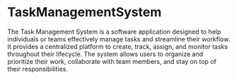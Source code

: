 # TaskManagementSystem

The Task Management System is a software application designed to help individuals or teams effectively manage tasks and streamline their workflow. It provides a centralized platform to create, track, assign, and monitor tasks throughout their lifecycle. The system allows users to organize and prioritize their work, collaborate with team members, and stay on top of their responsibilities.
